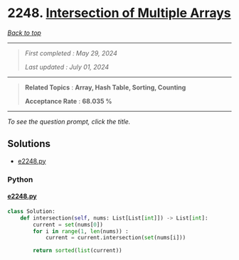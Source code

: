 # 2248. [Intersection of Multiple Arrays](<https://leetcode.com/problems/intersection-of-multiple-arrays>)

*[Back to top](<../README.md>)*

------

> *First completed : May 29, 2024*
>
> *Last updated : July 01, 2024*


------

> **Related Topics** : **Array, Hash Table, Sorting, Counting**
>
> **Acceptance Rate** : **68.035 %**


------

*To see the question prompt, click the title.*

## Solutions

- [e2248.py](<../my-submissions/e2248.py>)
### Python
#### [e2248.py](<../my-submissions/e2248.py>)
```Python
class Solution:
    def intersection(self, nums: List[List[int]]) -> List[int]:
        current = set(nums[0])
        for i in range(1, len(nums)) :
            current = current.intersection(set(nums[i]))

        return sorted(list(current))    
```

